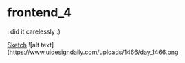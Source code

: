 # frontend_4

i did it carelessly :)

<a href="https://www.uidesigndaily.com/posts/figma-groups-list-dark-theme-app-day-1466">Sketch</a>
![alt text](https://www.uidesigndaily.com/uploads/1466/day_1466.png
